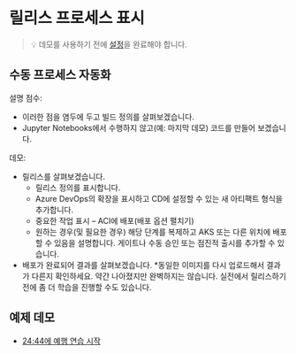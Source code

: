 # <a name="show-the-release-process"></a>릴리스 프로세스 표시

> 💡 데모를 사용하기 전에 [설정](../DEMO.md)을 완료해야 합니다.

## <a name="automating-the-manual-process"></a>수동 프로세스 자동화

설명 점수:

* 이러한 점을 염두에 두고 빌드 정의를 살펴보겠습니다.
* Jupyter Notebooks에서 수행하지 않고(예: 마지막 데모) 코드를 만들어 보겠습니다.

데모:

* 릴리스를 살펴보겠습니다.
  * 릴리스 정의를 표시합니다.
  * Azure DevOps의 확장을 표시하고 CD에 설정할 수 있는 새 아티팩트 형식을 추가합니다.
  * 중요한 작업 표시 – ACI에 배포(배포 옵션 펼치기)
  * 원하는 경우(및 필요한 경우) 해당 단계를 복제하고 AKS 또는 다른 위치에 배포할 수 있음을 설명합니다. 게이트나 수동 승인 또는 점진적 출시를 추가할 수 있습니다.
* 배포가 완료되어 결과를 살펴보겠습니다. *동일한 이미지를 다시 업로드해서 결과가 다른지 확인하세요. 약간 나아졌지만 완벽하지는 않습니다. 실전에서 릴리스하기 전에 좀 더 학습을 진행할 수도 있습니다.

## <a name="example-demo"></a>예제 데모

* [24:44에 예행 연습 시작](https://youtu.be/UgM8_4fAni8?t=1951)

